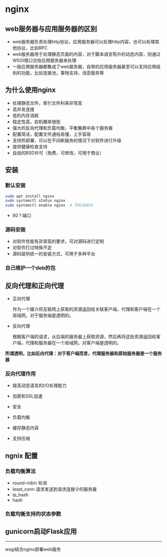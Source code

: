 # nginx

## web服务器与应用服务器的区别

- web服务器负责处理http协议，应用服务器可以处理http内容，也可以处理其他协议，比如RPC
- web服务器用于处理静态页面的内容，对于脚本语言陈升的动态内容，则通过WSGI借口交给应用服务器来处理
- 一般应用服务器都集成了web服务器，自带的应用服务器甚至可以支持应用级别的功能，比如连接池，事物支持，消息服务等



## 为什么使用nginx

- 处理静态文件，索引文件利率非常高
- 高并发连接
- 低的内存消耗
- 稳定性高，宕机概率很低
- 强大的反向代理和负载均衡，平衡集群中各个服务器
- 配置简洁，配置文件通俗易懂，上手容易
- 支持热部署，可以在不间断服务的情况下对软件进行升级
- 提供健康检查支持
- 自由的BSD许可（免费，可修改，可用于商业）


## 安装

### 默认安装

```bash
sudo apt install nginx
sudo systemctl status nginx
sudo systemctl enable nginx  # 开机自启动
```

- 80？端口

### 源码安装

- 对软件性能有非常高的要求，可对源码进行定制
- 对软件打过特殊不定
- 源码提供统一的安装方式，可用于多种平台

### 自己维护一个deb的包

## 反向代理和正向代理

- 正向代理

    作为一个媒介将互联网上获取的资源返回给关联客户端，代理和客户端在一个局域网，对于服务端是透明的。

- 反向代理

    根据客户端的请求，从后端的服务器上获取资源，然后再将这些资源返回给客户端，代理和服务器在一个局域网，对客户端是透明的。


**所谓透明，比如反向代理：对于客户端而言，代理服务器和原始服务器是一个服务器**

### 反向代理作用

- 提高动态语言的I/O处理能力
- 加密和SSL加速
- 安全
- 负载均衡

- 缓存静态内容

- 支持压缩


## ngnix 配置

### 负载均衡算法

- round-robin
    轮询
- least_conn
    请求发送到请求连接少的服务器 
- ip_hash
- hash

### 负载均衡支持的状态参数

## gunicorn启动Flask应用
---

wsgi结合nginx部署web服务
